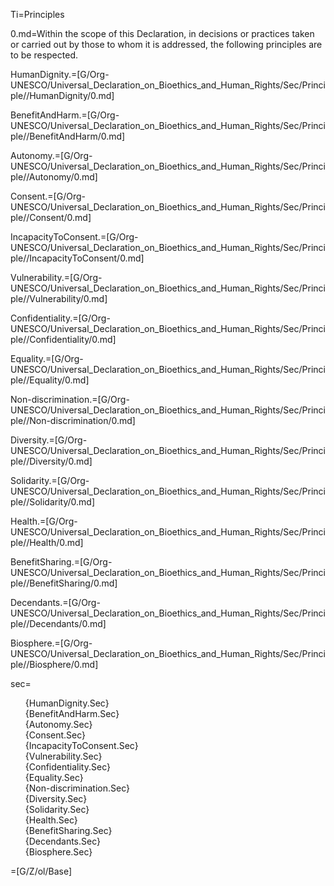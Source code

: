 Ti=Principles 

0.md=Within the scope of this Declaration, in decisions or practices taken or carried out by those to whom it is addressed, the following principles are to be respected. 

HumanDignity.=[G/Org-UNESCO/Universal_Declaration_on_Bioethics_and_Human_Rights/Sec/Principle//HumanDignity/0.md]

BenefitAndHarm.=[G/Org-UNESCO/Universal_Declaration_on_Bioethics_and_Human_Rights/Sec/Principle//BenefitAndHarm/0.md]

Autonomy.=[G/Org-UNESCO/Universal_Declaration_on_Bioethics_and_Human_Rights/Sec/Principle//Autonomy/0.md]

Consent.=[G/Org-UNESCO/Universal_Declaration_on_Bioethics_and_Human_Rights/Sec/Principle//Consent/0.md]

IncapacityToConsent.=[G/Org-UNESCO/Universal_Declaration_on_Bioethics_and_Human_Rights/Sec/Principle//IncapacityToConsent/0.md]

Vulnerability.=[G/Org-UNESCO/Universal_Declaration_on_Bioethics_and_Human_Rights/Sec/Principle//Vulnerability/0.md]

Confidentiality.=[G/Org-UNESCO/Universal_Declaration_on_Bioethics_and_Human_Rights/Sec/Principle//Confidentiality/0.md]

Equality.=[G/Org-UNESCO/Universal_Declaration_on_Bioethics_and_Human_Rights/Sec/Principle//Equality/0.md]

Non-discrimination.=[G/Org-UNESCO/Universal_Declaration_on_Bioethics_and_Human_Rights/Sec/Principle//Non-discrimination/0.md]

Diversity.=[G/Org-UNESCO/Universal_Declaration_on_Bioethics_and_Human_Rights/Sec/Principle//Diversity/0.md]

Solidarity.=[G/Org-UNESCO/Universal_Declaration_on_Bioethics_and_Human_Rights/Sec/Principle//Solidarity/0.md]

Health.=[G/Org-UNESCO/Universal_Declaration_on_Bioethics_and_Human_Rights/Sec/Principle//Health/0.md]

BenefitSharing.=[G/Org-UNESCO/Universal_Declaration_on_Bioethics_and_Human_Rights/Sec/Principle//BenefitSharing/0.md]

Decendants.=[G/Org-UNESCO/Universal_Declaration_on_Bioethics_and_Human_Rights/Sec/Principle//Decendants/0.md]

Biosphere.=[G/Org-UNESCO/Universal_Declaration_on_Bioethics_and_Human_Rights/Sec/Principle//Biosphere/0.md]

sec=<ul type="none"><li>{HumanDignity.Sec}<li>{BenefitAndHarm.Sec}<li>{Autonomy.Sec}<li>{Consent.Sec}<li>{IncapacityToConsent.Sec}<li>{Vulnerability.Sec}<li>{Confidentiality.Sec}<li>{Equality.Sec}<li>{Non-discrimination.Sec}<li>{Diversity.Sec}<li>{Solidarity.Sec}<li>{Health.Sec}<li>{BenefitSharing.Sec}<li>{Decendants.Sec}<li>{Biosphere.Sec}</ul>

=[G/Z/ol/Base]